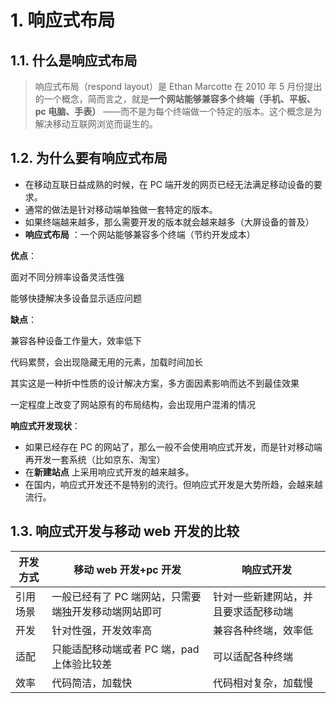 # 1. 响应式布局

## 1.1. 什么是响应式布局

> 响应式布局（respond layout）是 Ethan Marcotte 在 2010 年 5 月份提出的一个概念，简而言之，就是**一个网站能够兼容多个终端（手机、平板、pc 电脑、手表）** ——而不是为每个终端做一个特定的版本。这个概念是为解决移动互联网浏览而诞生的。

## 1.2. 为什么要有响应式布局

- 在移动互联日益成熟的时候，在 PC 端开发的网页已经无法满足移动设备的要求。
- 通常的做法是针对移动端单独做一套特定的版本。
- 如果终端越来越多，那么需要开发的版本就会越来越多（大屏设备的普及）
- **响应式布局** ：一个网站能够兼容多个终端（节约开发成本）

**优点**：

面对不同分辨率设备灵活性强

能够快捷解决多设备显示适应问题

**缺点**：

兼容各种设备工作量大，效率低下

代码累赘，会出现隐藏无用的元素，加载时间加长

其实这是一种折中性质的设计解决方案，多方面因素影响而达不到最佳效果

一定程度上改变了网站原有的布局结构，会出现用户混淆的情况

**响应式开发现状**：

- 如果已经存在 PC 的网站了，那么一般不会使用响应式开发，而是针对移动端再开发一套系统（比如京东、淘宝）
- 在**新建站点** 上采用响应式开发的越来越多。
- 在国内，响应式开发还不是特别的流行。但响应式开发是大势所趋，会越来越流行。

## 1.3. 响应式开发与移动 web 开发的比较

| 开发方式 | 移动 web 开发+pc 开发                                | 响应式开发                           |
| -------- | ---------------------------------------------------- | ------------------------------------ |
| 引用场景 | 一般已经有了 PC 端网站，只需要端独开发移动端网站即可 | 针对一些新建网站，并且要求适配移动端 |
| 开发     | 针对性强，开发效率高                                 | 兼容各种终端，效率低                 |
| 适配     | 只能适配移动端或者 PC 端，pad 上体验比较差           | 可以适配各种终端                     |
| 效率     | 代码简洁，加载快                                     | 代码相对复杂，加载慢                 |
